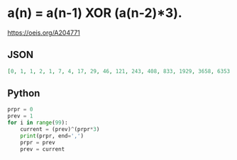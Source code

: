 # a\(n\) \= a\(n\-1\) XOR \(a\(n\-2\)\*3\)\.
https://oeis.org/A204771
## JSON
```JSON
[0, 1, 1, 2, 1, 7, 4, 17, 29, 46, 121, 243, 408, 833, 1929, 3658, 6353, 12815, 30844, 61009, 100133, 216534, 514233, 930107, 1686288, 3352737, 8264081, 15163506, 27077825, 53153175, 133991380, 243114769, 428343405, 854649182, 2120804377, 3870970883, 6937439304]
```
## Python
```Python
prpr = 0
prev = 1
for i in range(99):
    current = (prev)^(prpr*3)
    print(prpr, end=',')
    prpr = prev
    prev = current
```
